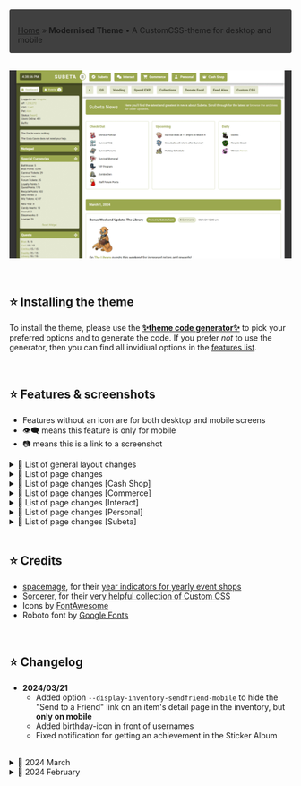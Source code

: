 <div style="padding: 1em 1em 0; border: 1px solid #404040; border-radius: 3px; background: #404040; font-style: normal;">

[Home](https://hongske.github.io/subeta/) » **Modernised Theme** • A CustomCSS-theme for desktop and mobile
</div>

<!-- NEW SECTION ------------------------------------------------------------------------------------------------------>
<br>
<!-- NEW SECTION ------------------------------------------------------------------------------------------------------>

![Example colours](screenshots/themes_subeta.gif)

<!-- NEW SECTION ------------------------------------------------------------------------------------------------------>
<br>
<!-- NEW SECTION ------------------------------------------------------------------------------------------------------>

## ⭐ Installing the theme
To install the theme, please use the **[✨theme code generator✨](theme_code_generator.html)** to pick your preferred options and to generate the code. If you prefer *not* to use the generator, then you can find all invidiual options in the [features list](#features-amp-screenshots).

<!-- NEW SECTION ------------------------------------------------------------------------------------------------------>
<br>
<!-- NEW SECTION ------------------------------------------------------------------------------------------------------>

## ⭐ Features & screenshots
- Features without an icon are for both desktop and mobile screens
- 👁‍🗨 means this feature is only for mobile
- 📷 means this is a link to a screenshot

<details>
<summary>📌 List of general layout changes</summary>

- Modernised the layout
  - Unified various design elements (banners, menu's, buttons, ...)
  - Improved readability of various bits and bobs
  - Upated icons (using FontAwesome 6.5.1)
  - Gave the total layout a max-width, so that it doesn't look so stretched on bigger screens
  - Added mobile version for smartphone users
- Modified main menu-bar • [📷 screenshot desktop](screenshots/menu--desktop.png) • [📷 screenshot mobile](screenshots/menu--mobile.png)
  - Fixed the main menu-bar to the top of the page, so that it's always in view (even if you scroll down)
  - Reversed the order of menu-items
  - Added icons to the menu-items
  - Added options `--number-of-menu-pets`, `--number-of-menu-friends` and `--number-of-menu-shops` so you can chose how many subitems you want to see for these dropdowns at once
  - 👁‍🗨 Modified menu dropdowns so that they're shown in 2 columns
  - 👁‍🗨 Removed text in the menu-items, so that only icons are shown
  - 👁‍🗨 Removed nested dropdowns (e.g. Freinds, Pets, ...)
- Modified bookmarks
  - Fixed the bookmarks-bar to the top of the page instead of the side, underneath the main menu-bar
  - 👁‍🗨 Removed bookmarks
- Modified sidebar
  - Made sidebar wider
  - Moved the time-display to the left and made it bigger
  - Modified the sidebar-toggle so that it's an icon instead of text
  - Restyled sidebar-widgets:
    - Modified sidebar-widgets so they can only be dragged via their icon (instead of by the whole header or widget)
    - Restyled "Active Pet" • [📷 screenshot](screenshots/sidebar/widget__activepet.png)
    - Restyled "Battle Pet"
      - Added option `--display-sidebar-battlepet-buttons` to hide buttons • [📷 screenshot](screenshots/sidebar/widget__battlepet-2.png)
      - Emphasised the training center status • [📷 screenshot](screenshots/sidebar/widget__battlepet-1.gif)
    - Restyled "Friend Feed" • [📷 screenshot](screenshots/sidebar/widget__friendfeed.png)
    <!-- TODO - Restyled "Melody's Cottage" -->
    - Restyled "Navigation" • [📷 screenshot](screenshots/sidebar/widget__navigation.png)
    - Restyled "Special Currencies" • [📷 screenshot](screenshots/sidebar/widget__currencies.png)
      - Added option `--display-sidebar-currency-headers` to hide the headers (Active, Seasonal and Events)
    - Restyled "Shop Search" and "Search Subeta" • [📷 screenshot](screenshots/sidebar/widget__search.png)
    - Restyled "Subscriptions" • [📷 screenshot](screenshots/sidebar/widget__subscriptions.png)
    - Restyled "Your Avatar" and "Your Account"
      - Removed headers • [📷 screenshot avatar](screenshots/sidebar/widget__avatar.png) • [📷 screenshot account](screenshots/sidebar/widget__account.png)
      - Snapped the widgets together if you put "Your Avatar" **above** "Your Account" • [📷 screenshot](screenshots/sidebar/widget__combo_avatar_account.png)
    - Restyled "The Oracle" and "Coda Caves"
      - Removed headers
      - Snapped the widgets together if you put "The Oracle" **above** "Coda Caves" • [📷 screenshot](screenshots/sidebar/widget__limited.png)
      - Snapped the widgets together if you put "Coda Caves" **above** "The Oracle"
- Modified item-views
  - Modified the item orientation so that item-images and -text are shown next to each other (instead of below each other)
  - Modified styling for wishlist-items so that they're more obvious • [📷 screenshot](screenshots/wishlist.gif)
  - Removed styling for wishlist-items in forum-images and signatures
  - Restyled the popup you get when you hover over items • [📷 screenshot](screenshots/hover_item.png)
  - 👁‍🗨 Moved the item-hovers so that they're always centered on the page
  - 👁‍🗨 Resized item-images so they take up less space
  - 👁‍🗨 Removed options to add and remove from wishlist (as it's hard to get right on mobile)
- Restyled the popup you get when you hover over users • [📷 screenshot](screenshots/hover_user.png)
- Added other general options
  - Added option `--display-floating-item` to hide floating items (like flowers during Survival)
  - Added option `--display-hustler` to hide Hustler-banner
  - Added options to modify theme colours ([see ⭐ Customising the theme](#⭐-customising-the-theme))
</details>
<!--------------------------------------------------------------------------------------------------------------------->
<details>
<summary>📌 List of page changes</summary>

- Restyled **Gifts Center**
  - Removed NPC-image
  - Restyled **[Your Gifts](https://subeta.net/explore/gifts.php/gifts)**
  - Restyled **[Sent History](https://subeta.net/explore/gifts.php/sent)**
  - Restyled **Send a Gift » Gift Page**
- Restyled **Vending** • [📷 screenshot desktop](screenshots/pages/vending--desktop.png) • [📷 screenshot mobile](screenshots/pages/vending--mobile.png)
  - Modified the items so that they're easier to read
  - 👁‍🗨 Changed the image of the vending machine to a big red button
- Restyled **Quests** • [📷 screenshot desktop](screenshots/pages/quests--desktop.png) • [📷 screenshot mobile](screenshots/pages/quests--mobile.png)
  - 👁‍🗨 Removed NPC-images
  - Restyled **[main quests](https://subeta.net/quests.php/wizard)**
    - Added option `--display-quest-intro` to hide intro-text
    - Moved the "Quit Quest" button to be further away from "Finish Quest", so you don't click it accidentally (only for desktop!)
  - Restyled **[wizard exchange](https://subeta.net/explore/wizard_exchange.php)**
  - Restyled **[Major Drills' quests](https://subeta.net/explore/major_drills.php)**
  - Restyled **[Shinwa's quests](https://subeta.net/explore/goddess.php)**
- Restyled **[Your Events](https://subeta.net/events.php)** • [📷 screenshot desktop](screenshots/pages/events--desktop.png) • [📷 screenshot mobile](screenshots/pages/events--mobile.png)
</details>
<!--------------------------------------------------------------------------------------------------------------------->
<details>
<summary>📌 List of page changes [Cash Shop]</summary>

- Restyled **[Home](https://subeta.net/cs/index.php)** • [📷 screenshot desktop](screenshots/pages/cashshop__home--desktop.png) • [📷 screenshot mobile](screenshots/pages/cashshop__home--mobile.png)
- Restyled **[Gold Accounts](https://subeta.net/ss.php/goldaccount)** • [📷 screenshot desktop](screenshots/pages/cashshop__gold_account--desktop.png) • [📷 screenshot mobile](screenshots/pages/cashshop__gold_account--mobile.png)
- Restyled **[Items](https://subeta.net/ss.php/cashshop)** • [📷 screenshot desktop](screenshots/pages/cashshop__items--desktop.png) • [📷 screenshot mobile](screenshots/pages/cashshop__items--mobile.png)
- Restyled **[Boutique](https://subeta.net/cs/boutique.php)** • [📷 screenshot desktop](screenshots/pages/cashshop__boutique--desktop.gif) • [📷 screenshot mobile](screenshots/pages/cashshop__boutique--mobile.gif)
- Restyled **[Bonus Items](https://subeta.net/ss.php/csitems)** • [📷 screenshot desktop](screenshots/pages/cashshop__bonus_items--desktop.png) • [📷 screenshot mobile](screenshots/pages/cashshop__bonus_items--mobile.png)
- Restyled **[Neela](https://subeta.net/ss.php/neela)** • [📷 screenshot desktop](screenshots/pages/cashshop__neela--desktop.png) • [📷 screenshot mobile](screenshots/pages/cashshop__neela--mobile.png)
- Restyled **[Trunks](https://subeta.net/cs/trunks.php)** • [📷 screenshot desktop](screenshots/pages/cashshop__costume_trunks--desktop.gif) • [📷 screenshot mobile](screenshots/pages/cashshop__costume_trunks--mobile.gif)
- Restyled **[Cart](https://subeta.net/cs/cart.php)** • [📷 screenshot desktop](screenshots/pages/cashshop__cart--desktop.png)
<!-- TODO - Restyled **[Chance](https://subeta.net/cs/chance.php)** • [📷 screenshot desktop](screenshots/pages) • [📷 screenshot mobile](screenshots/pages) -->
<!-- TODO - Restyled **[Billboards](https://subeta.net/billboards.php)** • [📷 screenshot desktop](screenshots/pages) • [📷 screenshot mobile](screenshots/pages) -->
<!-- TODO - Restyled **[Purchase Logs](https://subeta.net/cs/purchase_logs.php)** • [📷 screenshot desktop](screenshots/pages) • [📷 screenshot mobile](screenshots/pages) -->
</details>
<!--------------------------------------------------------------------------------------------------------------------->
<details>
<summary>📌 List of page changes [Commerce]</summary>

- Restyled **[Main Shops](https://subeta.net/shops.php)** • [📷 screenshot desktop](screenshots/pages/commerce__main_shops--desktop.png) • [📷 screenshot mobile](screenshots/pages/commerce__main_shops--mobile.png)
  - Restyled detail of shop • [📷 screenshot desktop](screenshots/pages/commerce__main_shops_detail--desktop.png) • [📷 screenshot mobile](screenshots/pages/commerce__main_shops_detail--mobile.png)
- Restyled **[Search Shops](https://subeta.net/user_shops.php/search)** • [📷 screenshot desktop](screenshots/pages/commerce__search_shops--desktop.png) • [📷 screenshot mobile](screenshots/pages/commerce__search_shops--mobile.png)
  - Restyled input for searching shops
  - Restyled search results
- Restyled **[Special Shops](https://subeta.net/ss.php)** • [📷 screenshot desktop](screenshots/pages/commerce__special_shops--desktop.png) • [📷 screenshot mobile](screenshots/pages/commerce__special_shops--mobile.png)
  - Restyled detail of shop • [📷 screenshot desktop](screenshots/pages/commerce__special_shops_detail--desktop.png) • [📷 screenshot mobile](screenshots/pages/commerce__special_shops_detail--mobile.png)
    - Restyled the items
    - Removed the sidebar with NPC-image, NPC name and buttons
  - Restyled **[Subeautique](https://subeta.net/explore/subeautique.php)** • [📷 screenshot desktop](screenshots/pages/commerce__special_shop__sbq--desktop.png) • [📷 screenshot mobile](screenshots/pages/commerce__special_shop__sbq--mobile.png)
    - Added option `--display-subeautique-intro` to hide the intro-text
    - 👁‍🗨 Removed NPC-image
    - Restyled **[Subeautique Clothing](https://subeta.net/explore/subeautique.php/shop)** • [📷 screenshot desktop](screenshots/pages/commerce__special_shop__sbq__clothing--desktop.png) • [📷 screenshot mobile](screenshots/pages/commerce__special_shop__sbq__clothing--mobile.png)
    - Restyled **[Subeautique Makeup](https://subeta.net/explore/subeautique.php/makeup)** • [📷 screenshot desktop](screenshots/pages/commerce__special_shop__sbq__makeup--desktop.png) • [📷 screenshot mobile](screenshots/pages/commerce__special_shop__subeautique__makeup--mobile.png)
- Restyled **[Your Shops](https://subeta.net/user_shops.php/mine)**
  - Restyled **Edit Items** • [📷 screenshot desktop](screenshots/pages/commerce__your_shops__edit_items--desktop.png) • [📷 screenshot mobile](screenshots/pages/commerce__your_shops__edit_items--mobile.png)
    - Added option `--display-yourshop-item-category` to hide categories (from the filters *and* items-list)
    - Removed Item ID from the items-list
  - Restyled **Quick Stock** • [📷 screenshot desktop](screenshots/pages/commerce__your_shops__quick_stock--desktop.png) • [📷 screenshot mobile](screenshots/pages/commerce__your_shops__quick_stock--mobile.png)
    - Replaced locations' text with icons
    - Added option `--display-yourshop-quickstock-delete` to hide delete-option completely
    - 👁‍🗨 Removed the delete-option
  - Restyled **Autopricer** • [📷 screenshot desktop](screenshots/pages/commerce__your_shops__autopricer--desktop.png) • [📷 screenshot mobile](screenshots/pages/commerce__your_shops__autopricer--mobile.png)
    - Removed info-text about new prices (lowest, average and no change)
    - Removed old price and average price columns from results table, so only lowest price is visible
    - Restyled pricing to emphasise whether a price has gone up or down
  - Restyled **Profits** • [📷 screenshot desktop](screenshots/pages/commerce__your_shops__profits--desktop.png) • [📷 screenshot mobile](screenshots/pages/commerce__your_shops__profits--mobile.png)
    - 👁‍🗨 Removed piggybank-images
  - Restyled **Sales History** • [📷 screenshot desktop](screenshots/pages/commerce__your_shops__sales_history--desktop.png) • [📷 screenshot mobile](screenshots/pages/commerce__your_shops__sales_history--mobile.png)
    - Added option `--display-yourshop-sales-info` to hide info-text
- Restyled **User Shops** • [📷 screenshot desktop](screenshots/pages/commerce__user_shop--desktop.png) • [📷 screenshot mobile](screenshots/pages/commerce__user_shop--mobile.png)
</details>
<!--------------------------------------------------------------------------------------------------------------------->
<details>
<summary>📌 List of page changes [Interact]</summary>

- Restyled **[Forums](https://subeta.net/forums.php)**
  - Restyled **[Forum Home](https://subeta.net/forums.php)** • [📷 screenshot desktop](screenshots/pages/interact__forums__home--desktop.png) • [📷 screenshot mobile](screenshots/pages/interact__forums__home--mobile.png)
    - Added option `--display-forum-pulse` to completely hide forum-pulse
    - Added option `--number-of-boards` to change the number of boards per row
    - Replaced collapse-text with an icon (same icon as for sidebar-widgets)
    - Modified order of forum-details so that the list of subforums is last
    - Restyled **Subforums** • [📷 screenshot desktop](screenshots/pages/interact__forums__home__subforum--desktop.png) • [📷 screenshot mobile](screenshots/pages/interact__forums__home__subforum--mobile.png)
      - Topics with unread posts have their text in bold
      - Topics with unread posts also have a bullhorn icon, which you can click to go the most recent unread post
      - Topics you have replied on have their text in black
      - Topics you haven't replied on have their text in your theme's accent colour
    - Restyled **Topics** • [📷 screenshot desktop](screenshots/pages/interact__forums__home__topic--desktop.png) • [📷 screenshot mobile](screenshots/pages/interact__forums__home__topic--mobile.png)
      - Removed the ping- and report-buttons on own posts
      - Removed user avatars, leashed pets and options to like avatar/post
      - Added option `--display-forum-avatar` to show the avatar again (in the form of a headshot)
      - Added option `--display-forum-post-report` to hide the report-button on posts
      - Added option `--display-forum-post-image` to hide post images
      - Added option `--display-forum-post-signature` to hide signatures
      - 👁‍🗨 Removed forum images and signatures
      - Fixed reply-form to the bottom of the page, so that it's always visible
      - Fixed the locked-message for locked topics to the bottom of the page, so that it's always visible
      - Fixed the lock-icon on the locked-message for locked topics, so it's less ginormous
      - Removed the ping-options from the reply form
      - 👁‍🗨 Removed the formatting-options from the reply form
  - Restyled **[Subscribed Threads](https://subeta.net/forums.php/subscriptions)** • [📷 screenshot desktop](screenshots/pages/interact__forums__subscribed_threads--desktop.png) • [📷 screenshot mobile](screenshots/pages/interact__forums__subscribed_threads--mobile.png)
    - Added option `--display-forum-subscribed-intro` to hide the intro-text
  - Restyled **[Recent Topics](https://subeta.net/forums.php/recent/topics)** • [📷 screenshot desktop](screenshots/pages/interact__forums__recent_topics--desktop.png) • [📷 screenshot mobile](screenshots/pages/interact__forums__recent_topics--mobile.png)
  - Restyled **[Recent Posts](https://subeta.net/forums.php/recent/posts)** • [📷 screenshot desktop](screenshots/pages/interact__forums__recent_posts--desktop.png) • [📷 screenshot mobile](screenshots/pages/interact__forums__recent_posts--mobile.png)
  - Restyled **[Groups](https://subeta.net/forums.php/groups/)** • [📷 screenshot desktop](screenshots/pages/interact__forums__groups--desktop.png) • [📷 screenshot mobile](screenshots/pages/interact__forums__groups--mobile.png)
    - Added option `--display-forum-group-intro` to hide the intro-text
    - Restyled **Group Detail** • [📷 screenshot desktop](screenshots/pages/interact__forums__groups__detail--desktop.png) • [📷 screenshot mobile](screenshots/pages/interact__forums__groups__detail--mobile.png)
    - Restyled **Group Members** • [📷 screenshot desktop](screenshots/pages/interact__forums__groups__members--desktop.png) • [📷 screenshot mobile](screenshots/pages/interact__forums__groups__members--mobile.png)
  - Restyled **[Admin Posts](https://subeta.net/forums.php/admin_posts)** • [📷 screenshot desktop](screenshots/pages/interact__forums__admin_posts--desktop.png) • [📷 screenshot mobile](screenshots/pages/interact__forums__admin_posts--mobile.png)
- Restyled **[sMail](https://subeta.net/mail.php)**
  - Restyled **[Inbox](https://subeta.net/mail.php?folderid=1)** • [📷 screenshot desktop](screenshots/pages/interact__smail__inbox--desktop.png) • [📷 screenshot mobile](screenshots/pages/interact__smail__inbox--mobile.png)
  - Restyled **[Outbox](https://subeta.net/mail.php?folderid=20)** • [📷 screenshot desktop](screenshots/pages/interact__smail__outbox--desktop.png) • [📷 screenshot mobile](screenshots/pages/interact__smail__outbox--mobile.png)
  - Restyled **[New Message](https://subeta.net/mail.php?act=new)** • [📷 screenshot desktop](screenshots/pages/interact__smail__new_message--desktop.png) • [📷 screenshot mobile](screenshots/pages/interact__smail__new_message--mobile.png)
  - Restyled **Reply** • [📷 screenshot desktop](screenshots/pages/interact__smail__reply--desktop.gif) • [📷 screenshot mobile](screenshots/pages/interact__smail__reply--mobile.gif)
  - Restyled **[Preferences](https://subeta.net/mail.php?act=prefs)** • [📷 screenshot desktop](screenshots/pages/interact__smail__preferences--desktop.png) • [📷 screenshot mobile](screenshots/pages/interact__smail__preferences--mobile.png)
  - Restyled **[Edit Folders](https://subeta.net/mail.php?act=editfolders)** • [📷 screenshot desktop](screenshots/pages/interact__smail__edit_folders--desktop.png) • [📷 screenshot mobile](screenshots/pages/interact__smail__edit_folders--mobile.png)
</details>
<!--------------------------------------------------------------------------------------------------------------------->
<details>
<summary>📌 List of page changes [Personal]</summary>

- Restyled **[Account Search](https://subeta.net/isearch.php)** • [📷 screenshot desktop](screenshots/pages/personal__account_search--desktop.png) • [📷 screenshot mobile](screenshots/pages/personal__account_search--mobile.png)
- Restyled **[Achievements](https://subeta.net/achievements.php)** • [📷 screenshot desktop](screenshots/pages/personal__achievements--desktop.png) • [📷 screenshot mobile](screenshots/pages/personal__achievements--mobile.png)
  - Removed achievement-counter at the top of the page
  - Resized the sidebar
  - 👁‍🗨 Removed subcategories
- Restyled **Comments** • [📷 screenshot desktop](screenshots/pages/personal__comments--desktop.png) • [📷 screenshot mobile](screenshots/pages/personal__comments--mobile.png)
- Restyled **[Inventory](https://subeta.net/inventory.php)** • [📷 screenshot desktop](screenshots/pages/personal__inventory--desktop.png) • [📷 screenshot mobile](screenshots/pages/personal__inventory--mobile.png)
  - Added option `--display-inventory-locked` to hide the info-text about locked items
  - Replaced the lock-images with colour-coded icons
  - Restyled the item detail page • [📷 screenshot desktop](screenshots/pages/personal__inventory__detail--desktop.png) • [📷 screenshot mobile](screenshots/pages/personal__inventory__detail--mobile.png)
    - Added option `--display-inventory-sendfriend` to hide the "Send to a Friend" link
    - Added option `--display-inventory-sendfriend-mobile` to hide the "Send to a Friend" link on an item's detail page in the inventory, but **only on mobile**
- Restyled **[Pets](https://subeta.net/pets.php)** • [📷 screenshot desktop](screenshots/pages/personal__pets--desktop.png) • [📷 screenshot mobile](screenshots/pages/personal__pets--mobile.png)
  - Modified the pet-dropdown with options so that it's always shown
  - Added options to hide individual links in the pet-dropdown ([see the display options for pets](#⭐-customising-the-theme))
  - Added options to change the font-weight of individual links in the pet-dropdown ([see the font-weight options for pets](#⭐-customising-the-theme))
  - Added option `--number-of-pets` to change the number of pets per row
  - Added icons for hunger and happiness
  - Modified icon for likes
  - Restyled **[Job Agency](https://subeta.net/explore/job_agency.php)** • [📷 screenshot desktop](screenshots/pages/personal__pets__job_agency--desktop.png) • [📷 screenshot mobile](screenshots/pages/personal__pets__job_agency--mobile.png)
    - Added option `--display-pets-job-intro` to hide the intro-text
    - Added option `--number-of-pets-job` to change the number of pets per row
    - Restyled **Pet Overview** • [📷 screenshot desktop](screenshots/pages/personal__pets__job_agency__pet--desktop.png) • [📷 screenshot mobile](screenshots/pages/personal__pets__job_agency__pet--mobile.png)
    - Restyled **Job Listings** • [📷 screenshot desktop](screenshots/pages/personal__pets__job_agency__job_listings--desktop.png) • [📷 screenshot mobile](screenshots/pages/personal__pets__job_agency__job_listings--mobile.png)
- Restyled **Vault**
  - Removed "Your Vaults"-text from the menu
  - Restyled **[Currency Storage](https://subeta.net/explore/vaults.php?vault=currency)** • [📷 screenshot desktop](screenshots/pages/personal__vaults__currency--desktop.png) • [📷 screenshot mobile](screenshots/pages/personal__vaults__currency--mobile.png)
  - Restyled **[Item Storage](https://subeta.net/explore/vaults.php?vault=item)** • [📷 screenshot desktop](screenshots/pages/personal__vaults__items--desktop.png) • [📷 screenshot mobile](screenshots/pages/personal__vaults__items--mobile.png)
    - Removed flavor-image and -text
- Restyled **[Wishlist](https://subeta.net/wishlists.php)** • [📷 screenshot desktop](screenshots/pages/personal__wishlist--desktop.png) • [📷 screenshot mobile](screenshots/pages/personal__wishlist--mobile.png)
  - Restyled the wishlist detail page • [📷 screenshot desktop](screenshots/pages/personal__wishlist__detail--desktop.png) • [📷 screenshot mobile](screenshots/pages/personal__wishlist__detail--mobile.png)
- Restyled **[Dashboard](https://subeta.net/preferences.php)** • [📷 screenshot desktop](screenshots/pages/personal__dashboard--desktop.png) • [📷 screenshot mobile](screenshots/pages/personal__dashboard--mobile.png)
  - Restyled **[CustomCSS](https://subeta.net/preferences.php?act=customcss)** • [📷 screenshot desktop](screenshots/pages/personal__dashboard__customcss--desktop.png) • [📷 screenshot mobile](screenshots/pages/personal__dashboard__customcss--mobile.png)
  - Restyled **[Profile](https://subeta.net/preferences.php?act=profile)** • [📷 screenshot desktop](screenshots/pages/personal__dashboard__profile--desktop.png) • [📷 screenshot mobile](screenshots/pages/personal__dashboard__profile--mobile.png)
  - Restyled **[Widgets](https://subeta.net/preferences.php?act=sidebar)** • [📷 screenshot desktop](screenshots/pages/personal__dashboard__widgets--desktop.png) • [📷 screenshot mobile](screenshots/pages/personal__dashboard__widgets--mobile.png)
  - Restyled **[Bookmarks](https://subeta.net/preferences.php?act=bookmarks)** • [📷 screenshot](screenshots/pages/personal__dashboard__bookmarks--desktop.png)
  - Restyled **[Preferences](https://subeta.net/preferences.php?act=prefs)** • [📷 screenshot desktop](screenshots/pages/personal__dashboard__preferences--desktop.png) • [📷 screenshot mobile](screenshots/pages/personal__dashboard__preferences--mobile.png)
  - Restyled **[Buffs](https://subeta.net/preferences.php?act=buffs)** • [📷 screenshot desktop](screenshots/pages/personal__dashboard__buffs--desktop.png) • [📷 screenshot mobile](screenshots/pages/personal__dashboard__buffs--mobile.png)
</details>
<!--------------------------------------------------------------------------------------------------------------------->
<details>
<summary>📌 List of page changes [Subeta]</summary>

- **[Explore » Coda Caves](https://subeta.net/explore/codacaves.php)**
  - 👁‍🗨 Removed NPC-image
- **[Explore » Darkside » Ultimate Pet Zapper](https://subeta.net/explore/zapper.php)** • [📷 screenshot desktop](screenshots/pages/subeta__explore__darkside__pet_zapper--desktop.png) • [📷 screenshot mobile](screenshots/pages/subeta__explore__darkside__pet_zapper--mobile.png)
  - Removed NPC-image
  - Added option `--display-pet-zapper-warning` to hide warning-text
  - Added option `--display-pet-zapper-intro` to hide intro-text
  - Added option `--display-pet-zapper-adoption` to hide adoption-text
- **[Explore » Delphi » Carnival » Ruffie Raffle](https://subeta.net/explore/carnival/ruffie_raffle.php)** • [📷 screenshot desktop](screenshots/pages/subeta__explore__delphi__ruffie_raffle--desktop.gif) • [📷 screenshot mobile](screenshots/pages/subeta__explore__delphi__ruffie_raffle--mobile.gif)
  - 👁‍🗨 Removed NPC-image
- **[Explore » Galaxan Wastes » The Rift](https://subeta.net/explore/rift/)** • [📷 screenshot desktop](screenshots/pages/subeta__explore__galaxan_wastes__rift--desktop.png) • [📷 screenshot mobile](screenshots/pages/subeta__explore__galaxan_wastes__rift--mobile.png)
  - 👁‍🗨 Removed image
- **[Explore » Shadowglen » Crypts](https://subeta.net/explore/crypts.php)**
  - Made the crypts-map-images scrollable on mobile
  - 👁‍🗨 Removed NPC-image
- **[Explore » Shadowglen » Underground » Underground Fishing](https://subeta.net/explore/underground/fishing.php)**
  - 👁‍🗨 Removed NPC-image
- **[Explore » Shengui Guo » Floating Market](https://subeta.net/explore/shengui_guo/river.php)**
  - 👁‍🗨 Removed NPC-image + intro-text
  - Restyled **[Dara's Darlings](https://subeta.net/explore/shengui_guo/dara.php)**  [📷 screenshot desktop](screenshots/pages/subeta__explore__shengui_guo__dara--desktop.png) • [📷 screenshot mobile](screenshots/pages/subeta__explore__shengui_guo__dara--mobile.png)
    - Added option `--display-shenguiguo-dara-intro` to hide Dara's intro-text
  - Restyled **[Fine Fabrics](https://subeta.net/explore/shengui_guo/clothing.php)** • [📷 screenshot desktop](screenshots/pages/subeta__explore__shengui_guo__jogoh--desktop.png) • [📷 screenshot mobile](screenshots/pages/subeta__explore__shengui_guo__jogoh--mobile.png)
    - Added option `--display-shenguiguo-jogoh-intro` to hide Jogoh's intro-text
  - Restyled **[Fresh and Flavorful](https://subeta.net/explore/shengui_guo/ujin.php)** • [📷 screenshot desktop](screenshots/pages/subeta__explore__shengui_guo__ujin--desktop.png) • [📷 screenshot mobile](screenshots/pages/subeta__explore__shengui_guo__ujin--mobile.png)
    - Added option `--display-shenguiguo-ujin-intro` to hide Ujin's intro-text
- **Games** • [📷 screenshot desktop](screenshots/pages/subeta__games--desktop.png) • [📷 screenshot mobile](screenshots/pages/subeta__games--mobile.png)
  - Restyled the games overview-page
- **Games » Battle**
  - Removed images in the menu-bar
  - Restyled **[Battle » Challenge Opponent](https://subeta.net/games/battle/challenge.php)** • [📷 screenshot desktop](screenshots/pages/subeta__games__battle__challenge_opponent--desktop.png) • [📷 screenshot mobile](screenshots/pages/subeta__games__battle__challenge_opponent--mobile.png)
    - Added option `--number-of-challengers` to change the number of challengers per row
    - Added option `--display-battle-opponent-weapons` to hide the "Choose Weapons" button
    - Restyled the fight-screen • [📷 screenshot desktop](screenshots/pages/subeta__games__battle__challenge_fight--desktop.gif) • [📷 screenshot mobile](screenshots/pages/subeta__games__battle__challenge_fight--mobile.gif)
  - Restyled **[Armory](https://subeta.net/games/battle/weapons.php)** • [📷 screenshot desktop](screenshots/pages/subeta__games__battle__armory--desktop.png) • [📷 screenshot mobile](screenshots/pages/subeta__games__battle__armory--mobile.png)
    - Restyled **Armory » Edit Set** • [📷 screenshot desktop](screenshots/pages/subeta__games__battle__armory_edit--desktop.png) • [📷 screenshot mobile](screenshots/pages/subeta__games__battle__armory_edit--mobile.png)
  - Restyled **[Battle » Statistics](https://subeta.net/games/battle/stats.php)** • [📷 screenshot desktop](screenshots/pages/subeta__games__battle__statistics--desktop.gif)
  - Restyled **[Spend Exp](https://subeta.net/games/battle/exp.php)** • [📷 screenshot desktop](screenshots/pages/subeta__games__battle__spend_exp--desktop.png) • [📷 screenshot mobile](screenshots/pages/subeta__games__battle__spend_exp--mobile.png)
    - Added option `--display-battle-exp-intro` to hide the intro-text
    - Added option `--number-of-pets-spendexp` to change the number of pets per row
    - Restyled **Spend Exp » Pet** • [📷 screenshot desktop](screenshots/pages/subeta__games__battle__spend_exp_detail--desktop.png)
      - Added option `--display-battle-exp-pet-intro` to hide the intro-text
  - Restyled **[Battle » Healer](https://subeta.net/explore/healer.php)** • [📷 screenshot desktop](screenshots/pages/subeta__games__battle__healer--desktop.png) • [📷 screenshot mobile](screenshots/pages/subeta__games__battle__healer--mobile.png)
    - Added option `--number-of-pets-healer` to change the number of pets per row
  - Restyled **[Battle » Battle Quests](https://subeta.net/games/battle/quest.php)** • [📷 screenshot desktop](screenshots/pages/subeta__games__battle__battle_quest--desktop.gif) • [📷 screenshot mobile](screenshots/pages/subeta__games__battle__battle_quest--mobile.gif)
  - Restyled **[Training Center](https://subeta.net/explore/train.php)** • [📷 screenshot desktop](screenshots/pages/subeta__games__battle__training--desktop.gif) • [📷 screenshot mobile](screenshots/pages/subeta__games__battle__training--mobile.gif)
    - Removed NPC-image
    - Added option `--display-battle-training-intro` to hide intro-text
    - Added option `--display-battle-training-warning` to hide warning about level cap and autotraining
    - Added option `--display-battle-training-auto` to hide autotraining buttons
    - Added option `--number-of-pets-training` to change the number of pets per row
- **[Games » Chance » Fishing](https://subeta.net/games/fishing.php)**
  - 👁‍🗨 Removed NPC-image
- **[Games » Chance » Mindreader](https://subeta.net/games/mind_reader.php)**
  - 👁‍🗨 Removed NPC-image
  - Restyled items and removed their descriptions
- **[Games » Chance » Scratchcards](https://subeta.net/games/scratchcards.php)**
  - 👁‍🗨 Removed NPC-image
- **Games » Collections**
  - Restyled **Plushie**, **Trading Card**, **Beanbag**, **Pumpkin**, **Pastry** and **Tile** collections • [📷 screenshot desktop](screenshots/pages/subeta__games__collections--desktop.png) • [📷 screenshot mobile](screenshots/pages/subeta__games__collections--mobile.png)
  - Restyled **Sticker Album** collection • [📷 screenshot desktop](screenshots/pages/subeta__games__collections__stickers--desktop.png) • [📷 screenshot mobile](screenshots/pages/subeta__games__collections__stickers--mobile.png)
    - Added option `--display-stickers-unstack` to hide the "unstack" link under stickers
  - Restyled **[Minion Zoo](https://subeta.net/games/minions/index.php)** • [📷 screenshot desktop](screenshots/pages/subeta__games__collections__minions--desktop.png) • [📷 screenshot mobile](screenshots/pages/subeta__games__collections__minions--mobile.png)
    - Removed all gaming options so that it's just a collection
- **[Games » Mind » Blackout](https://subeta.net/games/blackout.php)**
  - Restyled the blocks during an active game (not after it's ended)
- **[Games » Miscellaneous » Item Hunter](https://subeta.net/games/hunt.php)** • [📷 screenshot desktop](screenshots/pages/subeta__games__misc__item_hunter--desktop.gif) • [📷 screenshot mobile](screenshots/pages/subeta__games__misc__item_hunter--mobile.gif)
  - Restyled content
  - 👁‍🗨 Removed NPC-image, NPC-name and intro-text
- **[News](https://subeta.net/news.php)** • [📷 screenshot desktop](screenshots/pages/subeta__news--desktop.png) • [📷 screenshot mobile](screenshots/pages/subeta__news--mobile.png)
  - Added option `--display-news-intro` to hide the intro-banner
  - Moved Check Out, Upcoming and Daily to be above the posts (instead of next to them)
  - Added option `--display-news-checkout` to hide Check Out
  - Added option `--display-news-upcoming` to hide Upcoming
  - Added option `--display-news-daily` to hide Daily
  - Added option `--display-news-daily-dailies` to hide Daily » Dailies
  - Added option `--display-news-daily-recycle` to hide Daily » Recycle Beast
  - Added option `--display-news-daily-lottery` to hide Daily » Potion Lottery Winner
  - Removed daily support goal (but only because it doesn't seem to work anymore)
  - Restyled **[Dailies](https://subeta.net/dailies.php)** • [📷 screenshot desktop](screenshots/pages/subeta__news__dailies--desktop.png) • [📷 screenshot mobile](screenshots/pages/subeta__news__dailies--mobile.png)
<!-- TODO - Restyled **[Subetapedia](https://subeta.net/subetapedia/)** • [📷 screenshot desktop](screenshots/pages) • [📷 screenshot mobile](screenshots/pages) -->
</details>

<!-- NEW SECTION ------------------------------------------------------------------------------------------------------>
<br>
<!-- NEW SECTION ------------------------------------------------------------------------------------------------------>

## ⭐ Credits
- [spacemage](https://subeta.net/users/spacemage), for their [year indicators for yearly event shops](https://subeta.net/forums.php/gotopost/66366953)
- [Sorcerer](https://subeta.net/users/Sorcerer), for their [very helpful collection of Custom CSS](https://karlpiper.com/subeta/customcss/)
- Icons by [FontAwesome](https://fontawesome.com/)
- Roboto font by [Google Fonts](https://fonts.google.com/specimen/Roboto)

<!-- NEW SECTION ------------------------------------------------------------------------------------------------------>
<br>
<!-- NEW SECTION ------------------------------------------------------------------------------------------------------>

## ⭐ Changelog

- <strong>2024/03/21</strong>
  - Added option `--display-inventory-sendfriend-mobile` to hide the "Send to a Friend" link on an item's detail page in the inventory, but **only on mobile**
  - Added birthday-icon in front of usernames
  - Fixed notification for getting an achievement in the Sticker Album

<br>
<details>
<summary>📅 2024 March</summary>

- <strong>2024/03/19</strong>
  - Added option `--display-inventory-sendfriend` to hide the "Send to a Friend" link on an item's detail page in the inventory
- <strong>2024/03/18</strong>
  - Fixed small issue with widths on mobile
  - Fixed alignment for items in user shops
- <strong>2024/03/17</strong>
  - Restyled **[Battle » Statistics](https://subeta.net/games/battle/stats.php)** • [📷 screenshot desktop](screenshots/pages/subeta__games__battle__statistics--desktop.gif)
  - Restyled **[Battle » Healer](https://subeta.net/explore/healer.php)** • [📷 screenshot desktop](screenshots/pages/subeta__games__battle__healer--desktop.png) • [📷 screenshot mobile](screenshots/pages/subeta__games__battle__healer--mobile.png)
    - Added option `--number-of-pets-healer` to change the number of pets per row
  - Restyled **[Battle » Battle Quests](https://subeta.net/games/battle/quest.php)** • [📷 screenshot desktop](screenshots/pages/subeta__games__battle__battle_quest--desktop.gif) • [📷 screenshot mobile](screenshots/pages/subeta__games__battle__battle_quest--mobile.gif)
  - Restyled **Commerce » Main Shops » Shop** • [📷 screenshot desktop](screenshots/pages/commerce__main_shops--desktop.png) • [📷 screenshot mobile](screenshots/pages/commerce__main_shops--mobile.png)
  - Restyle **Cash Shop**
    - Restyled **[Home](https://subeta.net/cs/index.php)** • [📷 screenshot desktop](screenshots/pages/cashshop__home--desktop.png) • [📷 screenshot mobile](screenshots/pages/cashshop__home--mobile.png)
    - Restyled **[Gold Accounts](https://subeta.net/ss.php/goldaccount)** • [📷 screenshot desktop](screenshots/pages/cashshop__gold_account--desktop.png) • [📷 screenshot mobile](screenshots/pages/cashshop__gold_account--mobile.png)
    - Restyled **[Items](https://subeta.net/ss.php/cashshop)** • [📷 screenshot desktop](screenshots/pages/cashshop__items--desktop.png) • [📷 screenshot mobile](screenshots/pages/cashshop__items--mobile.png)
    - Restyled **[Boutique](https://subeta.net/cs/boutique.php)** • [📷 screenshot desktop](screenshots/pages/cashshop__boutique--desktop.gif) • [📷 screenshot mobile](screenshots/pages/cashshop__boutique--mobile.gif)
    - Restyled **[Bonus Items](https://subeta.net/ss.php/csitems)** • [📷 screenshot desktop](screenshots/pages/cashshop__bonus_items--desktop.png) • [📷 screenshot mobile](screenshots/pages/cashshop__bonus_items--mobile.png)
    - Restyled **[Neela](https://subeta.net/ss.php/neela)** • [📷 screenshot desktop](screenshots/pages/cashshop__neela--desktop.png) • [📷 screenshot mobile](screenshots/pages/cashshop__neela--mobile.png)
    - Restyled **[Trunks](https://subeta.net/cs/trunks.php)** • [📷 screenshot desktop](screenshots/pages/cashshop__costume_trunks--desktop.gif) • [📷 screenshot mobile](screenshots/pages/cashshop__costume_trunks--mobile.gif)
    - Restyled **[Cart](https://subeta.net/cs/cart.php)** • [📷 screenshot desktop](screenshots/pages/cashshop__cart--desktop.png)
- <strong>2024/03/16</strong>
  - Restyled **[Battle » Challenge Opponent](https://subeta.net/games/battle/challenge.php)** • [📷 screenshot desktop](screenshots/pages/subeta__games__battle__challenge_opponent--desktop.png) • [📷 screenshot mobile](screenshots/pages/subeta__games__battle__challenge_opponent--mobile.png)
    - Added option `--number-of-challengers` to change the number of challengers per row
    - Added option `--display-battle-opponent-weapons` to hide the "Choose Weapons" button
    - Restyled the fight-screen • [📷 screenshot desktop](screenshots/pages/subeta__games__battle__challenge_fight--desktop.gif) • [📷 screenshot mobile](screenshots/pages/subeta__games__battle__challenge_fight--mobile.gif)
  - Restyled **[Armory](https://subeta.net/games/battle/weapons.php)** • [📷 screenshot desktop](screenshots/pages/subeta__games__battle__armory--desktop.png) • [📷 screenshot mobile](screenshots/pages/subeta__games__battle__armory--mobile.png)
    - Restyled **Armory » Edit Set** • [📷 screenshot desktop](screenshots/pages/subeta__games__battle__armory_edit--desktop.png) • [📷 screenshot mobile](screenshots/pages/subeta__games__battle__armory_edit--mobile.png)
  - Updated styling for **Battle » Spend Exp**
    - Added option `--display-battle-exp-intro` to hide the intro-text
    - Added option `--number-of-pets-spendexp` to change the number of pets per row
    - Added option `--display-battle-exp-pet-intro` to hide the intro-text the pet-detail page
- <strong>2024/03/15</strong>
  - Added styling for disabled buttons
- <strong>2024/03/13</strong>
  - Fixed small issues with colours, alignment and spacing for various elements
  - Restyled the **Gifts Center**
    - Removed NPC-image
    - Put the 3 buttons (Send a Gift, Your Gifts and Sent History) into a navbar, to match other pages
    - Restyled **[Your Gifts](https://subeta.net/explore/gifts.php/gifts)**
    - Restyled **[Sent History](https://subeta.net/explore/gifts.php/sent)**
    - Restyled **Send a Gift » Gift Page**
- <strong>2024/03/12</strong>
  - Added option `--page-width` so you can set a custom page width (default is 1300px).
  - Added option `--number-of-items`, which determines the number of items per row for shops, inventory, vault, ...
  - Fixed issue with bookmarks appearing on multiple lines
- <strong>2024/03/11</strong>
  - Added option `--color-primary-mobile`, so that you can have a different theme color on mobile
  - Added options `--floating-item-top`, `--floating-item-bottom`, `--floating-item-left`, `--floating-item-right` and `--floating-item-transform`, so that you can pick the placement of floating items (easiest through the generator)
  - Added option `--display-forum-avatar`, to show avatars again (in the form of a headshot)
  - Fixed display for the intro-texts for Dara, Jogoh and Ujin
  - Fixed display of items in user shops when there's categories present
- <strong>2024/03/10</strong>
  - Created a theme code generator to make it easier to customise the theme
- <strong>2024/03/09</strong>
  - Added option `--number-of-boards` to change the number of boards per row
  - Added the images for forum boards back, to make it easier to find the board you want
  - Restyled **[Subeautique](https://subeta.net/explore/subeautique.php)** • [📷 screenshot desktop](screenshots/pages/commerce__special_shop__sbq--desktop.png) • [📷 screenshot mobile](screenshots/pages/commerce__special_shop__sbq--mobile.png)
    - Added option `--display-subeautique-intro` to hide the intro-text
    - 👁‍🗨 Removed NPC-image
    - Restyled **[Subeautique Clothing](https://subeta.net/explore/subeautique.php/shop)** • [📷 screenshot desktop](screenshots/pages/commerce__special_shop__sbq__clothing--desktop.png) • [📷 screenshot mobile](screenshots/pages/commerce__special_shop__sbq__clothing--mobile.png)
    - Restyled **[Subeautique Makeup](https://subeta.net/explore/subeautique.php/makeup)** • [📷 screenshot desktop](screenshots/pages/commerce__special_shop__sbq__makeup--desktop.png) • [📷 screenshot mobile](screenshots/pages/commerce__special_shop__subeautique__makeup--mobile.png)
  - Updated styling for yearly event shops' items to match Subeautique- and quest-items
- <strong>2024/03/08</strong>
  - Fixed bug with rewards-text not showing correctly for Item Hunt
  - Fixed bug with the user-popup shrinking your pet's image if their name was too long
  - Fixed bug with spacing of the currency-items in your vault
  - Restyled **[Job Agency](https://subeta.net/explore/job_agency.php)** • [📷 screenshot desktop](screenshots/pages/personal__pets__job_agency--desktop.png) • [📷 screenshot mobile](screenshots/pages/personal__pets__job_agency--mobile.png)
    - Added option `--display-pets-job-intro` to hide the intro-text
    - Added option `--number-of-pets-job` to change the number of pets per row
    - Restyled **Pet Overview** • [📷 screenshot desktop](screenshots/pages/personal__pets__job_agency__pet--desktop.png) • [📷 screenshot mobile](screenshots/pages/personal__pets__job_agency__pet--mobile.png)
    - Restyled **Job Listings** • [📷 screenshot desktop](screenshots/pages/personal__pets__job_agency__job_listings--desktop.png) • [📷 screenshot mobile](screenshots/pages/personal__pets__job_agency__job_listings--mobile.png)
  - Restyled **[Explore » Shadowglen » Underground » Underground Fishing](https://subeta.net/explore/underground/fishing.php)**
    - 👁‍🗨 Removed NPC-image
- <strong>2024/03/07</strong>
  - Fixed styling for bookmarks when you hover over them
- <strong>2024/03/06</strong>
  - Added styling for codacaves
  - Added styling for codacaves-widget in the sidebar
  - Added styling for mind-reader
  - Fixed alignment of the item-list for the basic collections
  - Fixed bookmarks on explore-pages
  - Fixed error with wishlist-styling
  - Fixed Hidden Opponent styling on explore-pages
- <strong>2024/03/05</strong>
  - Fixed some bugs with styling for menu's in shops, achievements, etc
  - Fixed margins for shop-related random events (Morty or discount card)
  - Fixed the "Claim Titles" page in Achievements
  - Fixed the alignment of the shop-icon for required items in Achievements
  - Restyled **User Shops** • [📷 screenshot desktop](screenshots/pages/commerce__user_shop--desktop.png) • [📷 screenshot mobile](screenshots/pages/commerce__user_shop--mobile.png)
  - Split the styling up into multiple CSS-files, some of them minified
- <strong>2024/03/04</strong>
  - Restyled Forum pages:
    - Restyled **[Subscribed Threads](https://subeta.net/forums.php/subscriptions)** • [📷 screenshot desktop](screenshots/pages/interact__forums__subscribed_threads--desktop.png) • [📷 screenshot mobile](screenshots/pages/interact__forums__subscribed_threads--mobile.png)
      - Added option `--display-forum-subscribed-intro` to hide the intro-text
    - Restyled **[Recent Topics](https://subeta.net/forums.php/recent/topics)** • [📷 screenshot desktop](screenshots/pages/interact__forums__recent_topics--desktop.png) • [📷 screenshot mobile](screenshots/pages/interact__forums__recent_topics--mobile.png)
    - Restyled **[Recent Posts](https://subeta.net/forums.php/recent/posts)** • [📷 screenshot desktop](screenshots/pages/interact__forums__recent_posts--desktop.png) • [📷 screenshot mobile](screenshots/pages/interact__forums__recent_posts--mobile.png)
    - Restyled **[Groups](https://subeta.net/forums.php/groups/)** • [📷 screenshot desktop](screenshots/pages/interact__forums__groups--desktop.png) • [📷 screenshot mobile](screenshots/pages/interact__forums__groups--mobile.png)
      - Added option `--display-forum-group-intro` to hide the intro-text
      - Restyled **Group Detail** • [📷 screenshot desktop](screenshots/pages/interact__forums__groups__detail--desktop.png) • [📷 screenshot mobile](screenshots/pages/interact__forums__groups__detail--mobile.png)
      - Restyled **Group Members** • [📷 screenshot desktop](screenshots/pages/interact__forums__groups__members--desktop.png) • [📷 screenshot mobile](screenshots/pages/interact__forums__groups__members--mobile.png)
    - Restyled **[Admin Posts](https://subeta.net/forums.php/admin_posts)** • [📷 screenshot desktop](screenshots/pages/interact__forums__admin_posts--desktop.png) • [📷 screenshot mobile](screenshots/pages/interact__forums__admin_posts--mobile.png)
  - Restyled Preference pages:
    - Restyled **[CustomCSS](https://subeta.net/preferences.php?act=customcss)** • [📷 screenshot desktop](screenshots/pages/personal__dashboard__customcss--desktop.png) • [📷 screenshot mobile](screenshots/pages/personal__dashboard__customcss--mobile.png)
    - Restyled **[Profile](https://subeta.net/preferences.php?act=profile)** • [📷 screenshot desktop](screenshots/pages/personal__dashboard__profile--desktop.png) • [📷 screenshot mobile](screenshots/pages/personal__dashboard__profile--mobile.png)
    - Restyled **[Widgets](https://subeta.net/preferences.php?act=sidebar)** • [📷 screenshot desktop](screenshots/pages/personal__dashboard__widgets--desktop.png) • [📷 screenshot mobile](screenshots/pages/personal__dashboard__widgets--mobile.png)
    - Restyled **[Bookmarks](https://subeta.net/preferences.php?act=bookmarks)** • [📷 screenshot](screenshots/pages/personal__dashboard__bookmarks--desktop.png)
    - Restyled **[Preferences](https://subeta.net/preferences.php?act=prefs)** • [📷 screenshot desktop](screenshots/pages/personal__dashboard__preferences--desktop.png) • [📷 screenshot mobile](screenshots/pages/personal__dashboard__preferences--mobile.png)
- <strong>2024/03/03</strong>
  - Added screenshots to this page
  - Restyled **[sMail](https://subeta.net/mail.php)**
    - Restyled **[Inbox](https://subeta.net/mail.php?folderid=1)** • [📷 screenshot desktop](screenshots/pages/interact__smail__inbox--desktop.png) • [📷 screenshot mobile](screenshots/pages/interact__smail__inbox--mobile.png)
    - Restyled **[Outbox](https://subeta.net/mail.php?folderid=20)** • [📷 screenshot desktop](screenshots/pages/interact__smail__outbox--desktop.png) • [📷 screenshot mobile](screenshots/pages/interact__smail__outbox--mobile.png)
    - Restyled **[New Message](https://subeta.net/mail.php?act=new)** • [📷 screenshot desktop](screenshots/pages/interact__smail__new_message--desktop.png) • [📷 screenshot mobile](screenshots/pages/interact__smail__new_message--mobile.png)
    - Restyled **Reply** • [📷 screenshot desktop](screenshots/pages/interact__smail__reply--desktop.png) • [📷 screenshot mobile](screenshots/pages/interact__smail__reply--mobile.png)
    - Restyled **[Preferences](https://subeta.net/mail.php?act=prefs)** • [📷 screenshot desktop](screenshots/pages/interact__smail__preferences--desktop.png) • [📷 screenshot mobile](screenshots/pages/interact__smail__preferences--mobile.png)
    - Restyled **[Edit Folders](https://subeta.net/mail.php?act=editfolders)** • [📷 screenshot desktop](screenshots/pages/interact__smail__edit_folders--desktop.png) • [📷 screenshot mobile](screenshots/pages/interact__smail__edit_folders--mobile.png)
  - Restyled the popup you get when you hover over users • [📷 screenshot](screenshots/hover_user.png)
- <strong>2024/03/02</strong>
  - Added styling for editing a topic-name in the forums
  - Added styling for the buttons on the Oracle quest-page
  - Added option `--display-news-intro` to hide the intro-banner on the news-page
  - Fixed width for floating form to post a reply in the forums
  - Fixed width for floating form in the vault's item storage
  - Fixed width for floating form to move items in your shop's edit items page
  - Fixed spacing for item-vault on mobile (considering fixed bottom menu)
  - Updated styling for links in the news jumbotron so that they match other links better
  - Updated styling for sidebar-widget "The Oracle"
  - Updated styling for the Rift items so that they're left-aligned instead of centered
  - Updated styling for the "+ wishlist" and "- wishlist" hovers to add and remove items from your wishlist
- <strong>2024/03/01</strong>
  - Added styling for minions to the [Pets-page](https://subeta.net/pets.php)
  - Fixed bookmark styling for the "Search Subeta" page (default styling had them all in italics)
  - Fixed margin for the "Achievement Unlocked" message, when it appears in the main portion of the page
  - Updated styling for item detail-page in [Inventory](https://subeta.net/inventory.php)
  - Updated styling for sidebar-widgets
    - Restyled "Coda Caves" and "The Oracle" widgets
      - Removed headers
      - Snapped the widgets together if you put "The Oracle" **above** "Coda Caves"
      - Snapped the widgets together if you put "Coda Caves" **above** "The Oracle"
    - Updated "Special Currencies" widget
      - Added option `--display-sidebar-currency-headers` to hide the headers (Active, Seasonal and Events) for "Active Currencies"
  - Updated styling for the "+ wishlist" and "- wishlist" hovers to add and remove items from your wishlist
</details>
<!--------------------------------------------------------------------------------------------------------------------->
<details>
<summary>📅 2024 February</summary>

- <strong>2024/02/29</strong>
  - Added option `--display-inventory-locked` to hide the info-text about locked items in [Inventory](https://subeta.net/inventory.php)
  - Added option `--display-stickers-unstack` to hide the "unstack" link under stickers in the [Sticker Album](https://subeta.net/games/stickers.php)
  - Added options to hide individual links in the pet-dropdown ([see the display options for pets](#⭐-customising-the-theme))
  - Added options to change the font-weight of individual links in the pet-dropdown ([see the font-weight options for pets](#⭐-customising-the-theme))
  - Added special options to change the number of pets shown on the [Pets-page](https://subeta.net/pets.php) and in the [Training Center](https://subeta.net/explore/train.php)
  - Fixed biting in forums (now you can only click the link if it says "Bite!")
  - Fixed the "new announcement" banner so the links are bold and removed the "close" link
  - Updated styling for categories on [Wishlist](https://subeta.net/wishlists.php)
  - Updated styling on item detail-page in [Inventory](https://subeta.net/inventory.php)
  - Updated year indicators for yearly event shops
- <strong>2024/02/28</strong>
  - Added option `--display-quest-intro` to hide intro-text of main quests
  - Added option `--display-yourshop-quickstock-delete` to hide delete-option completely in quick stock
  - Added options to hide the intro-texts for the 3 interactive shops on the [Floating Market](https://subeta.net/explore/shengui_guo/river.php):
      - Added option `--display-shenguiguo-floatingmarket-intro` to collectively hide Dara's, Jogoh's and Ujin's intro-texts
      - Added option `--display-shenguiguo-dara-intro` to individually hide Dara's intro-text
      - Added option `--display-shenguiguo-jogoh-intro` to individually hide Jogoh's intro-text
      - Added option `--display-shenguiguo-ujin-intro` to individually hide Ujin's intro-text
  - Added options to hide the boxes on the [News](https://subeta.net/news.php):
    - Added option `--display-news-checkout` to hide Check Out
    - Added option `--display-news-upcoming` to hide Upcoming
    - Added option `--display-news-daily` to hide Daily
    - Added option `--display-news-daily-dailies` to hide Daily » Dailies
    - Added option `--display-news-daily-recycle` to hide Daily » Recycle Beast
    - Added option `--display-news-daily-lottery` to hide Daily » Potion Lottery Winner
  - Added styling for [buffs](https://subeta.net/preferences.php?act=buffs)
  - Added styling for Hidden Opponent alerts (based on the one from Item Hunt)
  - Fixed link colours in forum signatures, so that they're the same as the rest of the signature text
  - Removed Chase's image and name on mobile in [Item Hunter](https://subeta.net/games/hunt.php)
  - Updated year indicators for yearly event shops
- <strong>2024/02/27</strong>
  - Moved menu-item's dropdown in the main menu-bar to the side of the menu-items
  - Added options `--number-of-menu-pets`, `--number-of-menu-friends` and `--number-of-menu-shops` so you can pick how many items you want to see in the menu's
  - Added styling for [the spend exp page](https://subeta.net/games/battle/exp.php)
  - Added styling for [the rift](https://subeta.net/explore/rift/)
  - Added option `--display-forum-post-report` to hide report-button on posts
  - Added styling for shop-related random events (Morty or discount card)
  - Updated styling for comments (mainly reordered things a bit in the individual comments)
- <strong>2024/02/26</strong>
  - Rewrote the page-specific section, for easier expansion considering the design patterns on the current Subeta website
  - Added option `--display-battle-training-intro` to hide Jim's intro-text in the Training Center
  - Added option `--display-battle-training-warning` to hide Jim's warning about level cap and autotraining at the Training Center
  - Added option `--display-battle-training-auto` to hide autotraining options at the Training Center
  - Added option `--display-forum-pulse` to completely hide forum-pulse at the Forums
  - Added option `--display-forum-post-image` to hide forum images in posts at the Forums
  - Added option `--display-forum-post-signature` to hide signatures in posts at the Forums
  - Added option `--display-pet-zapper-warning` to hide warning about the pet zapper at the Ultimate Pet Zapper
  - Added option `--display-pet-zapper-intro` to hide Euclid's intro-text at the Ultimate Pet Zapper
  - Added option `--display-pet-zapper-adoption` to hide message about adopting a Qrykee or Yaherra at the Ultimate Pet Zapper
  - Added option `--display-yourshop-item-category` to hide category-search (in both the filter- and item-list) for Your Shop » Edit Items
  - Added option `--display-yourshop-sales-info` to hide info-text for Your Shop » Sales History
- <strong>2024/02/25</strong>
  - Added extra styling for sidebar-widgets, inspired by [the Widget Overhaul](https://karlpiper.com/subeta/customcss/#Overhaul-All-Widgets) that [Sorcerer](https://subeta.net/users/Sorcerer) made
  - Added option `--display-sidebar-battlepet-buttons` to hide battlepet buttons in the sidebar, again inspired by Sorcerer's Widget Overhaul (see link above)
  - Added minor layout tweaks for Ruffie Raffle, after you get a doll (mostly mobile)
  - Fixed spacing for the Ruffie Raffle buttons, after you get a doll
- <strong>2024/02/24</strong>
  - Added styling for [the special shops page](https://subeta.net/ss.php)
  - Added button-styles for the link back to Shinwa on quest-pages (after finishing the quest)
  - Fixed sidebar toggling so that content correctly displays over the whole page when you hide sidebar
  - Fixed events counter in the sidebar, so that it overflows correctly
  - Fixed click-area for floating items so that it's limited to the item itself
- <strong>2024/02/23</strong>
  - Initial commit (rewrite of the original theme)
</details>